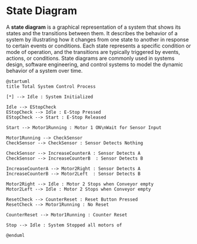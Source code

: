 # State Diagram

 A **state diagram** is a graphical representation of a system that shows its states and the transitions between them. It describes the behavior of a system by illustrating how it changes from one state to another in response to certain events or conditions. Each state represents a specific condition or mode of operation, and the transitions are typically triggered by events, actions, or conditions. State diagrams are commonly used in systems design, software engineering, and control systems to model the dynamic behavior of a system over time.

 
```plantuml
@startuml
title Total System Control Process

[*] --> Idle : System Initialized

Idle --> EStopCheck 
EStopCheck --> Idle : E-Stop Pressed
EStopCheck --> Start : E-Stop Released

Start --> Motor1Running : Motor 1 ON\nWait for Sensor Input

Motor1Running --> CheckSensor 
CheckSensor --> CheckSensor : Sensor Detects Nothing

CheckSensor --> IncreaseCounterA : Sensor Detects A
CheckSensor --> IncreaseCounterB  : Sensor Detects B

IncreaseCounterA --> Motor2Right : Sensor Detects A
IncreaseCounterB --> Motor2Left  : Sensor Detects B

Motor2Right --> Idle : Motor 2 Stops when Conveyor empty
Motor2Left --> Idle : Motor 2 Stops when Conveyor empty

ResetCheck --> CounterReset : Reset Button Pressed
ResetCheck --> Motor1Running : No Reset

CounterReset --> Motor1Running : Counter Reset

Stop --> Idle : System Stopped all motors of   

@enduml
```